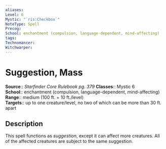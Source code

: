 ```yaml
---
aliases: 
Level: 6
Mystic: "`ris:Checkbox`"
NoteType: Spell
Precog: 
School: enchantment (compulsion, language-dependent, mind-affecting)  
tags: 
Technomancer: 
Witchwarper: 
---
```


# Suggestion, Mass

**Source**:: _Starfinder Core Rulebook pg. 379_
**Classes**:: Mystic 6  
**School**:: enchantment (compulsion, language-dependent, mind-affecting)  
**Range**:: medium (100 ft. + 10 ft./level)  
**Targets**:: up to one creature/level, no two of which can be more than 30 ft. apart  

## Description

This spell functions as _suggestion_, except it can affect more creatures. All of the affected creatures are subject to the same suggestion.
